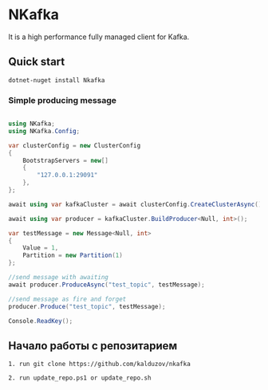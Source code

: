 # NKafka

It is a high performance fully managed client for Kafka.

## Quick start

```dotnet-nuget install Nkafka```

### Simple producing message

```csharp

using NKafka;
using NKafka.Config;

var clusterConfig = new ClusterConfig
{
    BootstrapServers = new[]
    {
        "127.0.0.1:29091"
    },
};

await using var kafkaCluster = await clusterConfig.CreateClusterAsync();

await using var producer = kafkaCluster.BuildProducer<Null, int>();

var testMessage = new Message<Null, int>
{
    Value = 1,
    Partition = new Partition(1)
};

//send message with awaiting
await producer.ProduceAsync("test_topic", testMessage);

//send message as fire and forget
producer.Produce("test_topic", testMessage);

Console.ReadKey();

```

## Начало работы с репозитарием

```
1. run git clone https://github.com/kalduzov/nkafka

2. run update_repo.ps1 or update_repo.sh 
```